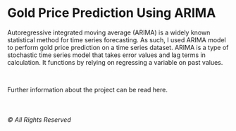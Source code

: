 # Gold Price Prediction Using ARIMA

Autoregressive integrated moving average (ARIMA) is a widely known statistical method for time series forecasting. As such, I used
ARIMA model to perform gold price prediction on a time series dataset. ARIMA is a type of stochastic time series model that takes
error values and lag terms in calculation. It functions by relying on regressing a variable on past values.

</br>

Further information about the project can be read here.

</br>

###### © All Rights Reserved
